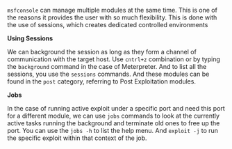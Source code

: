 `msfconsole` can manage multiple modules at the same time. This is one of the reasons it provides the user with so much flexibility. This is done with the use of sessions, which creates dedicated controlled environments

**Using Sessions**

We can background the session as long as they form a channel of communication with the target host. Use `cntrl+z` combination or by typing the `background` command in the case of Meterpreter.  And to list all the sessions, you use the `sessions` commands. And these modules can be found in the `post` category, referring to Post Exploitation modules.

**Jobs**

In the case of running active exploit under a specific port and need this port for a different module, we can use `jobs` commands to look at the currently active tasks running the background and terminate old ones to free up the port. You can use the `jobs -h` to list the help menu. And `exploit -j` to run the specific exploit within that context of the job. 